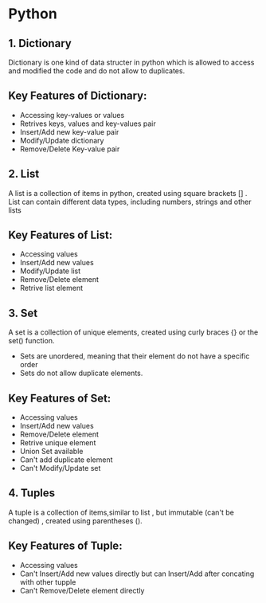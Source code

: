 # Python

## 1. Dictionary
Dictionary is one kind of data structer in python which is allowed to access and modified the code and do not allow to duplicates.

Key Features of Dictionary:
- 
- Accessing key-values or values
- Retrives keys, values and key-values pair
- Insert/Add new key-value pair
- Modify/Update dictionary
- Remove/Delete Key-value pair

## 2. List
A list is a collection of items in python, created using square brackets [] . List can contain different data types, including numbers, strings and other lists

Key Features of List:
- 
- Accessing values
- Insert/Add new values
- Modify/Update list
- Remove/Delete element
- Retrive list element


## 3. Set
A set is a collection of unique elements, created using curly braces {} or the set() function.
- Sets are unordered, meaning that their element do not have a specific order
- Sets do not allow duplicate elements.

Key Features of Set:
- 
- Accessing values
- Insert/Add new values 
- Remove/Delete element
- Retrive unique element
- Union Set available
- Can't add duplicate element
- Can't Modify/Update set

## 4. Tuples
A tuple is a collection of  items,similar to list , but immutable (can't be changed) , created using parentheses ().

Key Features of Tuple:
- 
- Accessing values
- Can't Insert/Add new values directly but can Insert/Add after concating with other tupple
- Can't Remove/Delete element directly
